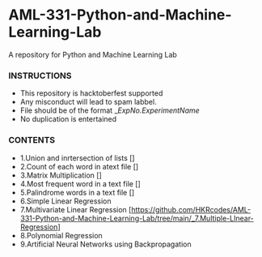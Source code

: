 # AML-331-Python-and-Machine-Learning-Lab
A repository for Python and Machine Learning Lab

### INSTRUCTIONS
- This repository is hacktoberfest supported
- Any misconduct will lead to spam labbel.
- File should be of the format __ExpNo._ExperimentName__
- No duplication is entertained

### CONTENTS
- 1.Union and inrtersection of lists []
- 2.Count of each word in atext file []
- 3.Matrix Multiplication []
- 4.Most frequent word in a text file []
- 5.Palindrome words in a text file []
- 6.Simple Linear Regression [](https://github.com/HKRcodes/AML-331-Python-and-Machine-Learning-Lab/tree/main/_6.Simple-Linear-Regression)
- 7.Multivariate Linear Regression [https://github.com/HKRcodes/AML-331-Python-and-Machine-Learning-Lab/tree/main/_7.Multiple-LInear-Regression]
- 8.Polynomial Regression [](https://github.com/HKRcodes/AML-331-Python-and-Machine-Learning-Lab/tree/main/_8.Polynomial-Regression)
- 9.Artificial Neural Networks using Backpropagation
